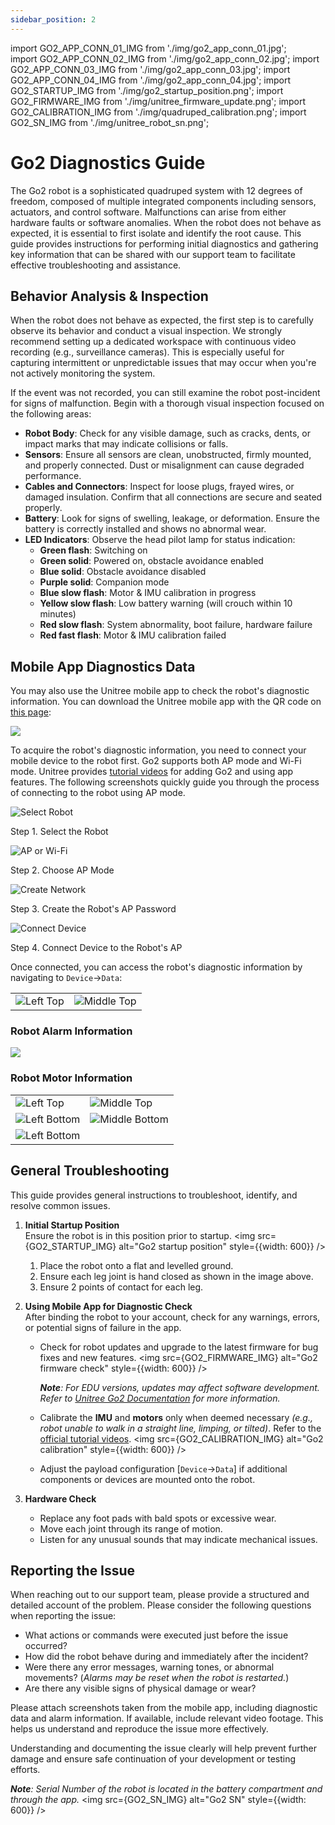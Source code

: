 ```yaml
---
sidebar_position: 2
---
```


import GO2_APP_CONN_01_IMG from './img/go2_app_conn_01.jpg';    
import GO2_APP_CONN_02_IMG from './img/go2_app_conn_02.jpg';
import GO2_APP_CONN_03_IMG from './img/go2_app_conn_03.jpg';
import GO2_APP_CONN_04_IMG from './img/go2_app_conn_04.jpg';
import GO2_STARTUP_IMG from './img/go2_startup_position.png';
import GO2_FIRMWARE_IMG from './img/unitree_firmware_update.png';
import GO2_CALIBRATION_IMG from './img/quadruped_calibration.png';
import GO2_SN_IMG from './img/unitree_robot_sn.png';

# Go2 Diagnostics Guide

The Go2 robot is a sophisticated quadruped system with 12 degrees of freedom, composed of multiple integrated components including sensors, actuators, and control software. Malfunctions can arise from either hardware faults or software anomalies. When the robot does not behave as expected, it is essential to first isolate and identify the root cause. This guide provides instructions for performing initial diagnostics and gathering key information that can be shared with our support team to facilitate effective troubleshooting and assistance.

## Behavior Analysis & Inspection

When the robot does not behave as expected, the first step is to carefully observe its behavior and conduct a visual inspection. We strongly recommend setting up a dedicated workspace with continuous video recording (e.g., surveillance cameras). This is especially useful for capturing intermittent or unpredictable issues that may occur when you're not actively monitoring the system.

If the event was not recorded, you can still examine the robot post-incident for signs of malfunction. Begin with a thorough visual inspection focused on the following areas:

* **Robot Body**: Check for any visible damage, such as cracks, dents, or impact marks that may indicate collisions or falls.
* **Sensors**: Ensure all sensors are clean, unobstructed, firmly mounted, and properly connected. Dust or misalignment can cause degraded performance.
* **Cables and Connectors**: Inspect for loose plugs, frayed wires, or damaged insulation. Confirm that all connections are secure and seated properly.
* **Battery**: Look for signs of swelling, leakage, or deformation. Ensure the battery is correctly installed and shows no abnormal wear.
* **LED Indicators**: Observe the head pilot lamp for status indication:
  - **Green flash**: Switching on
  - **Green solid**: Powered on, obstacle avoidance enabled  
  - **Blue solid**: Obstacle avoidance disabled
  - **Purple solid**: Companion mode
  - **Blue slow flash**: Motor & IMU calibration in progress
  - **Yellow slow flash**: Low battery warning (will crouch within 10 minutes)
  - **Red slow flash**: System abnormality, boot failure, hardware failure
  - **Red fast flash**: Motor & IMU calibration failed

## Mobile App Diagnostics Data

You may also use the Unitree mobile app to check the robot's diagnostic information. You can download the Unitree mobile app with the QR code on [this page](https://www.unitree.com/app/go2):

![](./img/go2_app_download.png)

To acquire the robot's diagnostic information, you need to connect your mobile device to the robot first. Go2 supports both AP mode and Wi-Fi mode. Unitree provides [tutorial videos](https://www.unitree.com/app/go2) for adding Go2 and using app features. The following screenshots quickly guide you through the process of connecting to the robot using AP mode.

<div className="row">
    <div className="col col--6">
        <div style={{ textAlign: 'center' }}>
            <img src={GO2_APP_CONN_01_IMG} alt="Select Robot"  />
            <p>Step 1. Select the Robot</p>
        </div>
    </div>
    <div className="col col--6">
        <div style={{ textAlign: 'center' }}>
            <img src={GO2_APP_CONN_02_IMG} alt="AP or Wi-Fi"  />
            <p>Step 2. Choose AP Mode</p>
        </div>
    </div>    
</div>
<div className="row">    
    <div className="col col--6">
        <div style={{ textAlign: 'center' }}>
            <img src={GO2_APP_CONN_03_IMG} alt="Create Network"  />
            <p>Step 3. Create the Robot's AP Password</p>
        </div>
    </div>
    <div className="col col--6">
        <div style={{ textAlign: 'center' }}>
            <img src={GO2_APP_CONN_04_IMG} alt="Connect Device"  />
            <p>Step 4. Connect Device to the Robot's AP</p>
        </div>
    </div>
</div>

Once connected, you can access the robot's diagnostic information by navigating to `Device`->`Data`:

|                                       |                                         |
| ------------------------------------- | --------------------------------------- |
| ![Left Top](./img/g1_app_robot_data_01.jpg)    | ![Middle Top](./img/g1_app_robot_data_02.jpg)    |

### Robot Alarm Information

![](./img/g1_alarm_info.jpg)

### Robot Motor Information

|                                       |                                         |
| ------------------------------------- | --------------------------------------- |
| ![Left Top](./img/go2_motor_information_01.jpg)    | ![Middle Top](./img/go2_motor_information_02.jpg)    |
| ![Left Bottom](./img/go2_motor_information_03.jpg) | ![Middle Bottom](./img/go2_motor_information_04.jpg) |
| ![Left Bottom](./img/go2_motor_information_05.jpg) |

## General Troubleshooting
This guide provides general instructions to troubleshoot, identify, and resolve common issues.

1. **Initial Startup Position**  
    Ensure the robot is in this position prior to startup.
    <img src={GO2_STARTUP_IMG} alt="Go2 startup position" style={{width: 600}} />
    1. Place the robot onto a flat and levelled ground.
    2. Ensure each leg joint is hand closed as shown in the image above.
    3. Ensure 2 points of contact for each leg.

2. **Using Mobile App for Diagnostic Check**   
    After binding the robot to your account, check for any warnings, errors, or potential signs of failure in the app.
    - Check for robot updates and upgrade to the latest firmware for bug fixes and new features.
        <img src={GO2_FIRMWARE_IMG} alt="Go2 firmware check" style={{width: 600}} />
        
        ***Note**: For EDU versions, updates may affect software development. Refer to [Unitree Go2 Documentation](https://support.unitree.com/home/en/developer/about_Go2) for more information.*

    - Calibrate the **IMU** and **motors** only when deemed necessary *(e.g., robot unable to walk in a straight line, limping, or tilted)*. Refer to the [official tutorial videos](https://www.unitree.com/app/go2).
        <img src={GO2_CALIBRATION_IMG} alt="Go2 calibration" style={{width: 600}} />

    - Adjust the payload configuration [`Device`->`Data`] if additional components or devices are mounted onto the robot.

3. **Hardware Check**
    - Replace any foot pads with bald spots or excessive wear.
    - Move each joint through its range of motion.
    - Listen for any unusual sounds that may indicate mechanical issues.

## Reporting the Issue

When reaching out to our support team, please provide a structured and detailed account of the problem. Please consider the following questions when reporting the issue:

* What actions or commands were executed just before the issue occurred?
* How did the robot behave during and immediately after the incident?
* Were there any error messages, warning tones, or abnormal movements? (*Alarms may be reset when the robot is restarted.*)
* Are there any visible signs of physical damage or wear?

Please attach screenshots taken from the mobile app, including diagnostic data and alarm information. If available, include relevant video footage. This helps us understand and reproduce the issue more effectively. 

Understanding and documenting the issue clearly will help prevent further damage and ensure safe continuation of your development or testing efforts.

***Note**: Serial Number of the robot is located in the battery compartment and through the app.*
<img src={GO2_SN_IMG} alt="Go2 SN" style={{width: 600}} />   